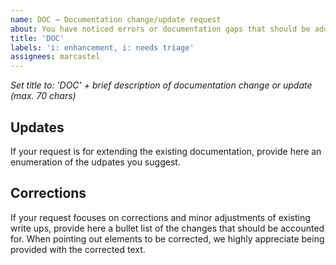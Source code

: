 ```yaml
---
name: DOC → Documentation change/update request
about: You have noticed errors or documentation gaps that should be addresse
title: 'DOC'
labels: 'i: enhancement, i: needs triage'
assignees: marcastel
---
```


_Set title to: 'DOC' + brief description of documentation change or update (max. 70 chars)_

## Updates
If your request is for extending the existing documentation, provide here an enumeration of the udpates you suggest.

## Corrections
If your request focuses on corrections and minor adjustments of existing write ups, provide here a bullet list of the changes
that should be accounted for. When pointing out elements to be corrected, we highly appreciate being provided with the corrected
text.
